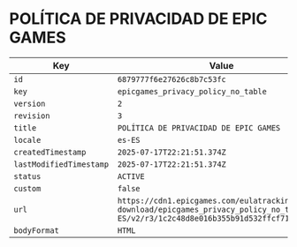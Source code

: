 # POLÍTICA DE PRIVACIDAD DE EPIC GAMES

| Key | Value |
| --- | ----- |
| `id` | `6879777f6e27626c8b7c53fc` |
| `key` | `epicgames_privacy_policy_no_table` |
| `version` | `2` |
| `revision` | `3` |
| `title` | `POLÍTICA DE PRIVACIDAD DE EPIC GAMES` |
| `locale` | `es-ES` |
| `createdTimestamp` | `2025-07-17T22:21:51.374Z` |
| `lastModifiedTimestamp` | `2025-07-17T22:21:51.374Z` |
| `status` | `ACTIVE` |
| `custom` | `false` |
| `url` | `https://cdn1.epicgames.com/eulatracking-download/epicgames_privacy_policy_no_table/es-ES/v2/r3/1c2c48d8e016b355b91d532ffcf71908.pdf` |
| `bodyFormat` | `HTML` |
